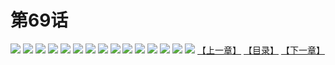 # 第69话
![](https://s2.baozimh.com/scomic/yuekanshaonuyeqijun-chunquan/0/73-i729/1.jpg)
![](https://s2.baozimh.com/scomic/yuekanshaonuyeqijun-chunquan/0/73-i729/2.jpg)
![](https://s2.baozimh.com/scomic/yuekanshaonuyeqijun-chunquan/0/73-i729/3.jpg)
![](https://s2.baozimh.com/scomic/yuekanshaonuyeqijun-chunquan/0/73-i729/4.jpg)
![](https://s2.baozimh.com/scomic/yuekanshaonuyeqijun-chunquan/0/73-i729/5.jpg)
![](https://s2.baozimh.com/scomic/yuekanshaonuyeqijun-chunquan/0/73-i729/6.jpg)
![](https://s2.baozimh.com/scomic/yuekanshaonuyeqijun-chunquan/0/73-i729/7.jpg)
![](https://s2.baozimh.com/scomic/yuekanshaonuyeqijun-chunquan/0/73-i729/8.jpg)
![](https://s2.baozimh.com/scomic/yuekanshaonuyeqijun-chunquan/0/73-i729/9.jpg)
![](https://s2.baozimh.com/scomic/yuekanshaonuyeqijun-chunquan/0/73-i729/10.jpg)
![](https://s2.baozimh.com/scomic/yuekanshaonuyeqijun-chunquan/0/73-i729/11.jpg)
![](https://s2.baozimh.com/scomic/yuekanshaonuyeqijun-chunquan/0/73-i729/12.jpg)
![](https://s2.baozimh.com/scomic/yuekanshaonuyeqijun-chunquan/0/73-i729/13.jpg)
![](https://s2.baozimh.com/scomic/yuekanshaonuyeqijun-chunquan/0/73-i729/14.jpg)
![](https://s2.baozimh.com/scomic/yuekanshaonuyeqijun-chunquan/0/73-i729/15.jpg)
[【上一章】](./73.md)
[【目录】](./README.md)
[【下一章】](./75.md)
